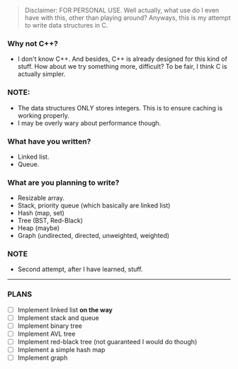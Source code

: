 > Disclaimer: FOR PERSONAL USE. Well actually, what use do I even have with this, other than playing around?
>Anyways, this is my attempt to write data structures in C. 
 ### Why not C++?
 - I don't know C++. And besides, C++ is already designed for this kind of stuff. How about we try something more,
difficult? To be fair, I think C is actually simpler.

### NOTE:
- The data structures ONLY stores integers. This is to ensure caching is working properly. 
- I may be overly wary about performance though.

### What have you written?
- Linked list.
- Queue.

### What are you planning to write?
- Resizable array.
- Stack, priority queue (which basically are linked list)
- Hash (map, set)
- Tree (BST, Red-Black)
- Heap (maybe)
- Graph (undirected, directed, unweighted, weighted)

### NOTE
- Second attempt, after I have learned, stuff.
---
### PLANS
- [ ] Implement linked list **on the way**
- [ ] Implement stack and queue
- [ ] Implement binary tree
- [ ] Implement AVL tree
- [ ] Implement red-black tree (not guaranteed I would do though)
- [ ] Implement a simple hash map
- [ ] Implement graph
